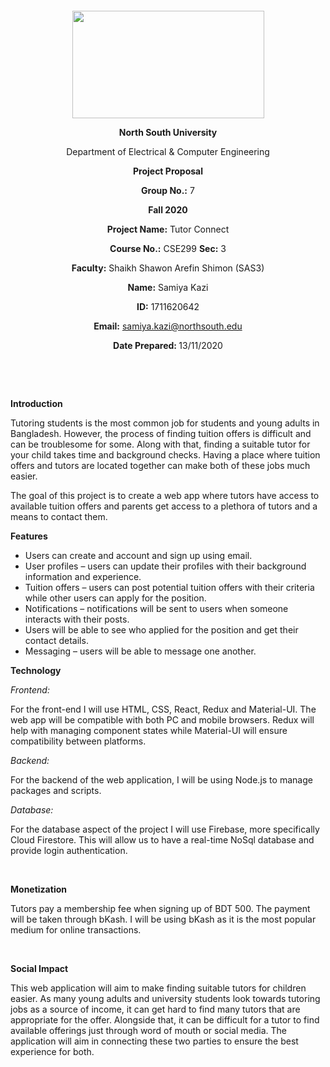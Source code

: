 <p style="text-align: center;">&nbsp;</p>
<p style="text-align: center;">&nbsp;</p>
<p align="center"><strong><img src="https://media.dhakatribune.com/uploads/2016/11/nsulogo.jpg" alt="" width="307" height="172" /></strong></p>
<p align="center"><strong>North South University</strong></p>
<p align="center">Department of Electrical &amp; Computer Engineering</p>
<p align="center"><strong>Project Proposal</strong></p>
<p align="center"><strong>Group No.:</strong> 7</p>
<p align="center"><strong>Fall 2020</strong></p>
<p align="center"><strong>Project Name:</strong> Tutor Connect</p>
<p align="center"><strong>Course No.:</strong> CSE299 <strong>Sec:</strong> 3</p>
<p align="center"><strong>Faculty:</strong> Shaikh Shawon Arefin Shimon (SAS3)</p>
<p align="center"><strong>Name:</strong> Samiya Kazi</p>
<p align="center"><strong>ID:</strong> 1711620642</p>
<p align="center"><strong>Email:</strong> <a href="mailto:samiya.kazi@northsouth.edu"> samiya.kazi@northsouth.edu</a></p>
<p align="center"><strong>Date Prepared</strong><strong>: </strong>13/11/2020</p>
<p><strong>&nbsp;</strong></p>
<p><strong>&nbsp;</strong></p>
<p><strong>Introduction</strong></p>
<p>Tutoring students is the most common job for students and young adults in Bangladesh. However, the process of finding tuition offers is difficult and can be troublesome for some. Along with that, finding a suitable tutor for your child takes time and background checks. Having a place where tuition offers and tutors are located together can make both of these jobs much easier.</p>
<p>The goal of this project is to create a web app where tutors have access to available tuition offers and parents get access to a plethora of tutors and a means to contact them.</p>
<p><strong>Features</strong></p>
<ul>
<li>Users can create and account and sign up using email.</li>
<li>User profiles &ndash; users can update their profiles with their background information and experience.</li>
<li>Tuition offers &ndash; users can post potential tuition offers with their criteria while other users can apply for the position.</li>
<li>Notifications &ndash; notifications will be sent to users when someone interacts with their posts.</li>
<li>Users will be able to see who applied for the position and get their contact details.</li>
<li>Messaging &ndash; users will be able to message one another.</li>
</ul>
<p><strong>Technology</strong></p>
<p><em>Frontend:</em></p>
<p>For the front-end I will use HTML, CSS, React, Redux and Material-UI. The web app will be compatible with both PC and mobile browsers. Redux will help with managing component states while Material-UI will ensure compatibility between platforms.</P>
<p><em>Backend:</em></p>
<p>For the backend of the web application, I will be using Node.js to manage packages and scripts.</p>
<p><em>Database:</em></p>
<p>For the database aspect of the project I will use Firebase, more specifically Cloud Firestore. This will allow us to have a real-time NoSql database and provide login authentication.</p>
<p>&nbsp;</p>
<p><strong>Monetization</strong></p>
<p>Tutors pay a membership fee when signing up of BDT 500. The payment will be taken through bKash. I will be using bKash as it is the most popular medium for online transactions.</p>
<p>&nbsp;</p>
<p><strong>Social Impact</strong></p>
<p>This web application will aim to make finding suitable tutors for children easier. As many young adults and university students look towards tutoring jobs as a source of income, it can get hard to find many tutors that are appropriate for the offer. Alongside that, it can be difficult for a tutor to find available offerings just through word of mouth or social media. The application will aim in connecting these two parties to ensure the best experience for both.</p>
<p>&nbsp;</p>